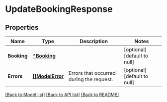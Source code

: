 # UpdateBookingResponse

## Properties
Name | Type | Description | Notes
------------ | ------------- | ------------- | -------------
**Booking** | [***Booking**](Booking.md) |  | [optional] [default to null]
**Errors** | [**[]ModelError**](Error.md) | Errors that occurred during the request. | [optional] [default to null]

[[Back to Model list]](../README.md#documentation-for-models) [[Back to API list]](../README.md#documentation-for-api-endpoints) [[Back to README]](../README.md)


